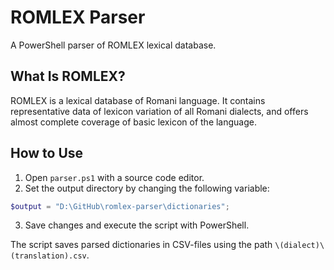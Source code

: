 # ROMLEX Parser
A PowerShell parser of ROMLEX lexical database.

## What Is ROMLEX?
ROMLEX is a lexical database of Romani language. It contains representative data of lexicon variation of all Romani dialects, and offers almost complete coverage of basic lexicon of the language.

## How to Use
1. Open `parser.ps1` with a source code editor.
2. Set the output directory by changing the following variable:
```powershell
$output = "D:\GitHub\romlex-parser\dictionaries";
```
3. Save changes and execute the script with PowerShell.

The script saves parsed dictionaries in CSV-files using the path `\(dialect)\(translation).csv`.
